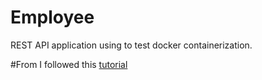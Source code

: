 # Employee
REST API application using to test docker containerization.

#From
I followed this [tutorial](https://stackify.com/guide-docker-java/)